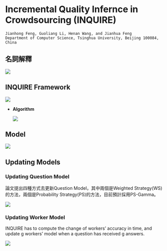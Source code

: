# Incremental Quality Infernce in Crowdsourcing (INQUIRE)
    Jianhong Feng, Guoliang Li, Henan Wang, and Jianhua Feng
    Department of Computer Science, Tsinghua University, Beijing 100084, China
    

## **名詞解釋**
![](https://i.imgur.com/3waLyay.png)


## **INQUIRE Framework**

![](https://i.imgur.com/6GVCsKY.png)

- **Algorithm**

    ![](https://i.imgur.com/YQbNxZv.png)


## **Model**
![](https://i.imgur.com/6aIP4Cr.png)

  
## **Updating Models**

### Updating Question Model

論文提出四種方式去更新Question Model，其中兩個是Weighted Strategy(WS)的方法，兩個是Probability Strategy(PS)的方法，目前預計採用PS-Gamma。

![](https://i.imgur.com/CT9LRch.png)


### Updating Worker Model

INQUIRE has to compute the change of workers’ accuracy in time, and update g workers’ model when a question has received g answers.

![](https://i.imgur.com/H0OEBS7.png)
